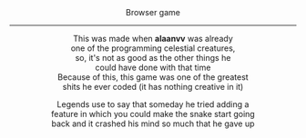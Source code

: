 <div align='center'>
  Browser game

  ---

  This was made when **alaanvv** was already  
  one of the programming celestial creatures,  
  so, it's not as good as the other things he  
  could have done with that time  
  Because of this, this game was one of the greatest  
  shits he ever coded (it has nothing creative in it)  

  Legends use to say that someday he tried adding a  
  feature in which you could make the snake start going  
  back and it crashed his mind so much that he gave up
  </div>
